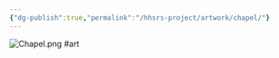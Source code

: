 ```yaml
---
{"dg-publish":true,"permalink":"/hhsrs-project/artwork/chapel/"}
---
```


![Chapel.png](/img/user/HHSRS%20Project/Artwork/Chapel.png)
#art 
